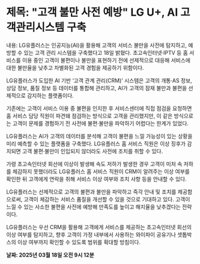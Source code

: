 # **제목: "고객 불만 사전 예방" LG U+, AI 고객관리시스템 구축**

  내용: LG유플러스는 인공지능(AI)을 활용해 고객의 서비스 불만을 사전에 탐지하고, 예방할 수 있는 고객 관리 시스템을 구축했다고 18일 밝혔다. 초고속인터넷·IPTV 등 홈 서비스를 이용 중인 고객이 불편이나 불만을 표현하기 전에 선제적으로 대응해 서비스에 대한 불만율을 낮추고 차별화된 고객 경험을 제공하기 위함이다.

LG유플러스가 도입한 AI 기반 ‘고객 관계 관리(CRM)’ 시스템은 고객의 개통·AS 정보, 상담 정보, 품질 정보 등 데이터를 통합해 관리하고, AI가 고객의 잠재 불만과 불편을 선제적으로 감지하는 플랫폼이다.

기존에는 고객이 서비스 이용 중 불편을 인지한 후 서비스센터에 직접 점검을 요청하면 홈 서비스 담당 직원이 파견돼 점검하는 방식으로 고객을 관리했지만, 이 같은 방식으로는 고객이 문제를 경험하기 전 사전에 불편·불만을 파악하기 어렵다는 한계가 있었다.

LG유플러스는 AI가 고객의 데이터를 분석해 고객이 불편을 느낄 가능성이 있는 상황을 미리 예측할 수 있는 플랫폼을 구축했다. LG유플러스 홈 서비스 직원은 이상 징후가 감지되면 고객 불편·불만이 인입되지 않더라도 사전에 조치를 취할 수 있다.

가령 초고속인터넷 회선에 이상이 발생해 속도 저하가 발생한 경우 고객이 미처 속 저하를 체감하지 못했더라도 LG유플러스 홈 서비스 직원이 CRM이 알려주는 이상 여부를 확인한 뒤 고객에게 연락을 취해 서비스 이상 여부와 조치 사항 등을 안내할 수 있다.

LG유플러스는 선제적으로 고객의 불편과 불만을 파악하고 즉각 안내 및 조치를 제공함으로써, 고객이 체감하는 서비스 품질을 개선할 수 있을 것으로 기대하고 있다. 고객이 느낄 수 있는 사소한 불편을 사전에 예방해 만족도를 높이고 해지율을 낮추겠다는 전략이다.

LG유플러스는 우선 CRM을 활용해 고객에게 서비스를 제공하는 초고속인터넷 회선의 이상 여부를 탐지하고, 향후 고객이 가정 내부에서 사용하는 와이파이 공유기나 셋톱박스의 이상 여부까지 확인할 수 있도록 범위를 확대할 방침이다.

  **날짜: 2025년 03월 18일 오전 9시 12분**